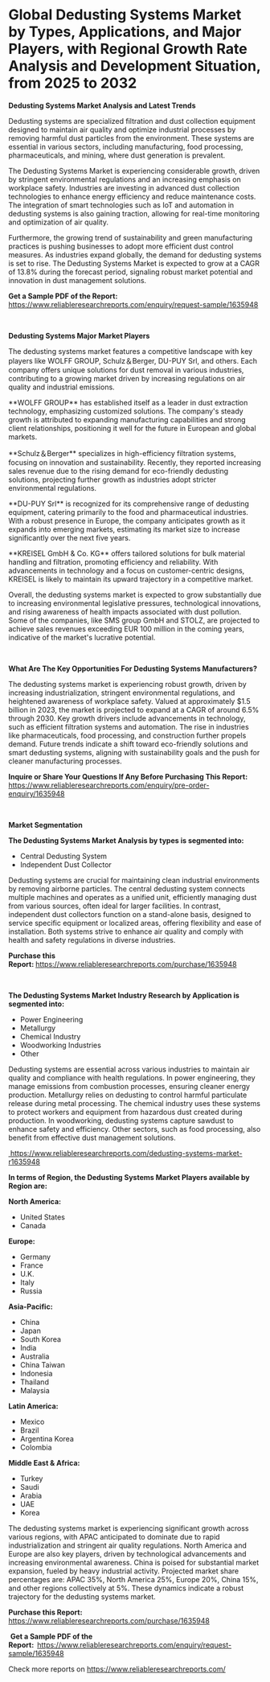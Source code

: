 <p><h1>Global Dedusting Systems Market by Types, Applications, and Major Players, with Regional Growth Rate Analysis and Development Situation, from 2025 to 2032</h1></p><p><strong>Dedusting Systems Market Analysis and Latest Trends</strong></p>
<p><p>Dedusting systems are specialized filtration and dust collection equipment designed to maintain air quality and optimize industrial processes by removing harmful dust particles from the environment. These systems are essential in various sectors, including manufacturing, food processing, pharmaceuticals, and mining, where dust generation is prevalent.</p><p>The Dedusting Systems Market is experiencing considerable growth, driven by stringent environmental regulations and an increasing emphasis on workplace safety. Industries are investing in advanced dust collection technologies to enhance energy efficiency and reduce maintenance costs. The integration of smart technologies such as IoT and automation in dedusting systems is also gaining traction, allowing for real-time monitoring and optimization of air quality.</p><p>Furthermore, the growing trend of sustainability and green manufacturing practices is pushing businesses to adopt more efficient dust control measures. As industries expand globally, the demand for dedusting systems is set to rise. The Dedusting Systems Market is expected to grow at a CAGR of 13.8% during the forecast period, signaling robust market potential and innovation in dust management solutions.</p></p>
<p><strong>Get a Sample PDF of the Report:&nbsp;</strong> <a href="https://www.reliableresearchreports.com/enquiry/request-sample/1635948?utm_campaign=3349&utm_medium=2&utm_source=Github&utm_content=ia&utm_term=08042025&utm_id=dedusting-systems">https://www.reliableresearchreports.com/enquiry/request-sample/1635948</a></p>
<p>&nbsp;</p>
<p><strong>Dedusting Systems Major Market Players</strong></p>
<p><p>The dedusting systems market features a competitive landscape with key players like WOLFF GROUP, Schulz＆Berger, DU-PUY Srl, and others. Each company offers unique solutions for dust removal in various industries, contributing to a growing market driven by increasing regulations on air quality and industrial emissions.</p><p>**WOLFF GROUP** has established itself as a leader in dust extraction technology, emphasizing customized solutions. The company's steady growth is attributed to expanding manufacturing capabilities and strong client relationships, positioning it well for the future in European and global markets.</p><p>**Schulz＆Berger** specializes in high-efficiency filtration systems, focusing on innovation and sustainability. Recently, they reported increasing sales revenue due to the rising demand for eco-friendly dedusting solutions, projecting further growth as industries adopt stricter environmental regulations.</p><p>**DU-PUY Srl** is recognized for its comprehensive range of dedusting equipment, catering primarily to the food and pharmaceutical industries. With a robust presence in Europe, the company anticipates growth as it expands into emerging markets, estimating its market size to increase significantly over the next five years.</p><p>**KREISEL GmbH & Co. KG** offers tailored solutions for bulk material handling and filtration, promoting efficiency and reliability. With advancements in technology and a focus on customer-centric designs, KREISEL is likely to maintain its upward trajectory in a competitive market.</p><p>Overall, the dedusting systems market is expected to grow substantially due to increasing environmental legislative pressures, technological innovations, and rising awareness of health impacts associated with dust pollution. Some of the companies, like SMS group GmbH and STOLZ, are projected to achieve sales revenues exceeding EUR 100 million in the coming years, indicative of the market's lucrative potential.</p></p>
<p>&nbsp;</p>
<p><strong>What Are The Key Opportunities For Dedusting Systems Manufacturers?</strong></p>
<p><p>The dedusting systems market is experiencing robust growth, driven by increasing industrialization, stringent environmental regulations, and heightened awareness of workplace safety. Valued at approximately $1.5 billion in 2023, the market is projected to expand at a CAGR of around 6.5% through 2030. Key growth drivers include advancements in technology, such as efficient filtration systems and automation. The rise in industries like pharmaceuticals, food processing, and construction further propels demand. Future trends indicate a shift toward eco-friendly solutions and smart dedusting systems, aligning with sustainability goals and the push for cleaner manufacturing processes.</p></p>
<p><strong>Inquire or Share Your Questions If Any Before Purchasing This Report:</strong> <a href="https://www.reliableresearchreports.com/enquiry/pre-order-enquiry/1635948?utm_campaign=3349&utm_medium=2&utm_source=Github&utm_content=ia&utm_term=08042025&utm_id=dedusting-systems">https://www.reliableresearchreports.com/enquiry/pre-order-enquiry/1635948</a></p>
<p>&nbsp;</p>
<p><strong>Market Segmentation</strong></p>
<p><strong>The Dedusting Systems Market Analysis by types is segmented into:</strong></p>
<p><ul><li>Central Dedusting System</li><li>Independent Dust Collector</li></ul></p>
<p><p>Dedusting systems are crucial for maintaining clean industrial environments by removing airborne particles. The central dedusting system connects multiple machines and operates as a unified unit, efficiently managing dust from various sources, often ideal for larger facilities. In contrast, independent dust collectors function on a stand-alone basis, designed to service specific equipment or localized areas, offering flexibility and ease of installation. Both systems strive to enhance air quality and comply with health and safety regulations in diverse industries.</p></p>
<p><strong>Purchase this Report:&nbsp;</strong><a href="https://www.reliableresearchreports.com/purchase/1635948?utm_campaign=3349&utm_medium=2&utm_source=Github&utm_content=ia&utm_term=08042025&utm_id=dedusting-systems">https://www.reliableresearchreports.com/purchase/1635948</a></p>
<p>&nbsp;</p>
<p><strong>The Dedusting Systems Market Industry Research by Application is segmented into:</strong></p>
<p><ul><li>Power Engineering</li><li>Metallurgy</li><li>Chemical Industry</li><li>Woodworking Industries</li><li>Other</li></ul></p>
<p><p>Dedusting systems are essential across various industries to maintain air quality and compliance with health regulations. In power engineering, they manage emissions from combustion processes, ensuring cleaner energy production. Metallurgy relies on dedusting to control harmful particulate release during metal processing. The chemical industry uses these systems to protect workers and equipment from hazardous dust created during production. In woodworking, dedusting systems capture sawdust to enhance safety and efficiency. Other sectors, such as food processing, also benefit from effective dust management solutions.</p></p>
<p><a href="https://www.reliableresearchreports.com/dedusting-systems-market-r1635948?utm_campaign=3349&utm_medium=2&utm_source=Github&utm_content=ia&utm_term=08042025&utm_id=dedusting-systems">&nbsp;https://www.reliableresearchreports.com/dedusting-systems-market-r1635948</a></p>
<p><strong>In terms of Region, the Dedusting Systems Market Players available by Region are:</strong></p>
<p>
    <p> <strong> North America: </strong>
        <ul>
            <li>United States</li>
            <li>Canada</li>
        </ul>
        </p> 
    <p> <strong> Europe: </strong>
        <ul>
            <li>Germany</li>
            <li>France</li>
            <li>U.K.</li>
            <li>Italy</li>
            <li>Russia</li>
        </ul>
        </p> 
    <p> <strong> Asia-Pacific: </strong>
        <ul>
            <li>China</li>
            <li>Japan</li>
            <li>South Korea</li>
            <li>India</li>
            <li>Australia</li>
            <li>China Taiwan</li>
            <li>Indonesia</li>
            <li>Thailand</li>
            <li>Malaysia</li>
        </ul>
        </p> 
    <p> <strong> Latin America: </strong>
        <ul>
            <li>Mexico</li>
            <li>Brazil</li>
            <li>Argentina Korea</li>
            <li>Colombia</li>
        </ul>
        </p> 
    <p> <strong> Middle East & Africa: </strong>
        <ul>
            <li>Turkey</li>
            <li>Saudi</li>
            <li>Arabia</li>
            <li>UAE</li>
            <li>Korea</li>
        </ul>
    </p>
    </p>
<p><p>The dedusting systems market is experiencing significant growth across various regions, with APAC anticipated to dominate due to rapid industrialization and stringent air quality regulations. North America and Europe are also key players, driven by technological advancements and increasing environmental awareness. China is poised for substantial market expansion, fueled by heavy industrial activity. Projected market share percentages are: APAC 35%, North America 25%, Europe 20%, China 15%, and other regions collectively at 5%. These dynamics indicate a robust trajectory for the dedusting systems market.</p></p>
<p><strong>Purchase this Report: </strong><a href="https://www.reliableresearchreports.com/purchase/1635948?utm_campaign=3349&utm_medium=2&utm_source=Github&utm_content=ia&utm_term=08042025&utm_id=dedusting-systems">https://www.reliableresearchreports.com/purchase/1635948</a></p>
<p>&nbsp;<strong>Get a Sample PDF of the Report:&nbsp;&nbsp;</strong><a href="https://www.reliableresearchreports.com/enquiry/request-sample/1635948?utm_campaign=3349&utm_medium=2&utm_source=Github&utm_content=ia&utm_term=08042025&utm_id=dedusting-systems">https://www.reliableresearchreports.com/enquiry/request-sample/1635948</a></p>
<p><strong></strong></p>
<p>Check more reports on <a href="https://www.reliableresearchreports.com/?utm_campaign=3349&utm_medium=2&utm_source=Github&utm_content=ia&utm_term=08042025&utm_id=dedusting-systems">https://www.reliableresearchreports.com/</a></p>